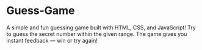 # Guess-Game
A simple and fun guessing game built with HTML, CSS, and JavaScript! Try to guess the secret number within the given range. The game gives you instant feedback — win or try again!
